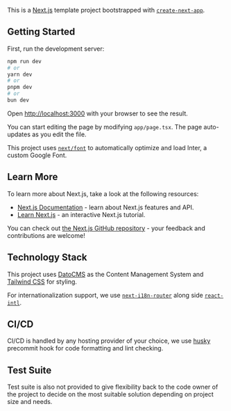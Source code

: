 This is a [Next.js](https://nextjs.org/) template project bootstrapped with [`create-next-app`](https://github.com/vercel/next.js/tree/canary/packages/create-next-app).

## Getting Started

First, run the development server:

```bash
npm run dev
# or
yarn dev
# or
pnpm dev
# or
bun dev
```

Open [http://localhost:3000](http://localhost:3000) with your browser to see the result.

You can start editing the page by modifying `app/page.tsx`. The page auto-updates as you edit the file.

This project uses [`next/font`](https://nextjs.org/docs/basic-features/font-optimization) to automatically optimize and load Inter, a custom Google Font.

## Learn More

To learn more about Next.js, take a look at the following resources:

- [Next.js Documentation](https://nextjs.org/docs) - learn about Next.js features and API.
- [Learn Next.js](https://nextjs.org/learn) - an interactive Next.js tutorial.

You can check out [the Next.js GitHub repository](https://github.com/vercel/next.js/) - your feedback and contributions are welcome!

## Technology Stack

This project uses [DatoCMS](https://www.datocms.com/) as the Content Management System and [Tailwind CSS](https://tailwindcss.com/) for styling.

For internationalization support, we use [`next-i18n-router`](https://github.com/i18nexus/next-i18n-router) along side [`react-intl`](https://www.npmjs.com/package/react-intl).

## CI/CD

CI/CD is handled by any hosting provider of your choice, we use [husky]() precommit hook for code formatting and lint checking.

## Test Suite

Test suite is also not provided to give flexibility back to the code owner of the project to decide on the most suitable solution depending on project size and needs.

